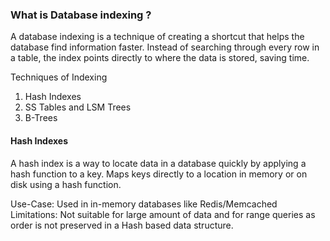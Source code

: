 <h3>What is Database indexing ?</h3>
<p> A database indexing is a technique of creating a shortcut that helps the database find information faster. 
    Instead of searching through every row in a table, the index points directly to where the data is stored, saving time.</p>

Techniques of Indexing
1. Hash Indexes
2. SS Tables and LSM Trees
3. B-Trees

<h4> Hash Indexes</h4>
<p>A hash index is a way to locate data in a database quickly by applying a hash function to a key. Maps keys directly to a location in memory or on disk using a hash function.</p>
Use-Case: Used in in-memory databases like Redis/Memcached
Limitations: Not suitable for large amount of data and for range queries as order is not preserved in a Hash based data structure.
